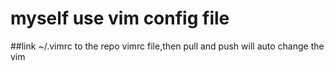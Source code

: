 myself use vim config file
===========

##link ~/.vimrc to the repo vimrc file,then pull and push will auto change the vim
